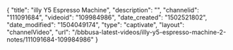 {
    "title": "illy Y5 Espresso Machine",
    "description": "",
    "channelid": "111091684",
    "videoid": "109984986",
    "date_created": "1502521802",
    "date_modified": "1504049174",
    "type": "captivate",
    "layout": "channelVideo",
    "url": "\/bbbusa-latest-videos\/illy-y5-espresso-machine-2-notes\/111091684-109984986"
}